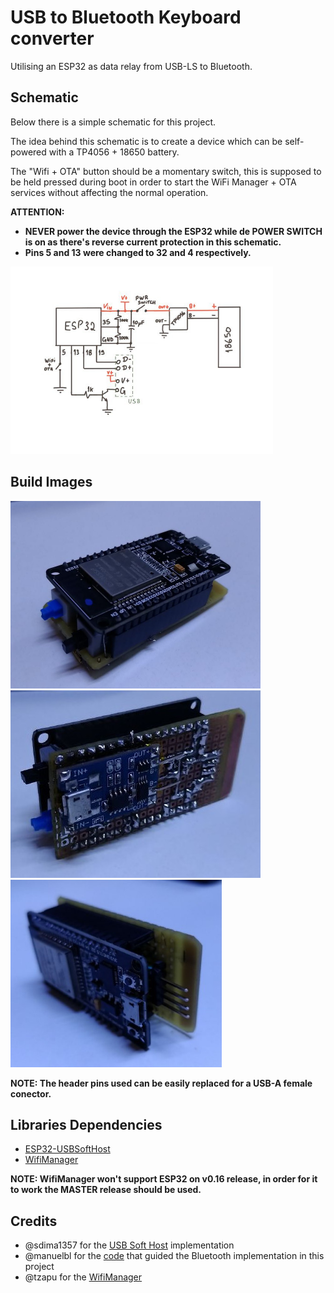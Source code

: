 # USB to Bluetooth Keyboard converter

Utilising an ESP32 as data relay from USB-LS to Bluetooth.

## Schematic

Below there is a simple schematic for this project.

The idea behind this schematic is to create a device which can be self-powered with a TP4056 + 18650 battery.

The "Wifi + OTA" button should be a momentary switch, this is supposed to be held pressed during boot in order to start the WiFi Manager + OTA services without affecting the normal operation.

**ATTENTION:**
- **NEVER power the device through the ESP32 while de POWER SWITCH is on as there's reverse current protection in this schematic.**
- **Pins 5 and 13 were changed to 32 and 4 respectively.**

<img src="images/schematic.jpg" alt="schematic" height="300"/>

## Build Images

<img src="images/build1.jpg" alt="build example" height="300"/>
<img src="images/build2.jpg" alt="build example" height="300"/>
<img src="images/build3.jpg" alt="build example" height="300"/>

**NOTE: The header pins used can be easily replaced for a USB-A female conector.**


## Libraries Dependencies

- [ESP32-USBSoftHost](https://github.com/tobozo/ESP32-USB-Soft-Host)
- [WifiManager](https://github.com/tzapu/WiFiManager) 

**NOTE: WifiManager won't support ESP32 on v0.16 release, in order for it to work the MASTER release should be used.**

## Credits
- @sdima1357 for the [USB Soft Host](https://github.com/sdima1357/esp32_usb_soft_host) implementation
- @manuelbl for the [code](https://gist.github.com/manuelbl/66f059effc8a7be148adb1f104666467) that guided the Bluetooth implementation in this project
- @tzapu for the [WifiManager](https://github.com/tzapu/WiFiManager)
